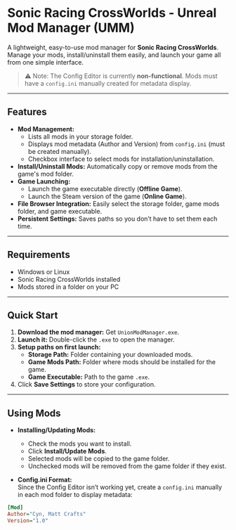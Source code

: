 # Sonic Racing CrossWorlds - Unreal Mod Manager (UMM)

A lightweight, easy-to-use mod manager for **Sonic Racing CrossWorlds**. Manage your mods, install/uninstall them easily, and launch your game all from one simple interface.

> ⚠ Note: The Config Editor is currently **non-functional**. Mods must have a `config.ini` manually created for metadata display.

---

## Features

- **Mod Management:**  
  - Lists all mods in your storage folder.  
  - Displays mod metadata (Author and Version) from `config.ini` (must be created manually).  
  - Checkbox interface to select mods for installation/uninstallation.  
- **Install/Uninstall Mods:** Automatically copy or remove mods from the game's mod folder.  
- **Game Launching:**  
  - Launch the game executable directly (**Offline Game**).  
  - Launch the Steam version of the game (**Online Game**).  
- **File Browser Integration:** Easily select the storage folder, game mods folder, and game executable.  
- **Persistent Settings:** Saves paths so you don’t have to set them each time.

---

## Requirements

- Windows or Linux
- Sonic Racing CrossWorlds installed  
- Mods stored in a folder on your PC  

---

## Quick Start

1. **Download the mod manager:** Get `UnionModManager.exe`.  
2. **Launch it:** Double-click the `.exe` to open the manager.  
3. **Setup paths on first launch:**  
   - **Storage Path:** Folder containing your downloaded mods.  
   - **Game Mods Path:** Folder where mods should be installed for the game.  
   - **Game Executable:** Path to the game `.exe`.  
4. Click **Save Settings** to store your configuration.  

---

## Using Mods

- **Installing/Updating Mods:**  
  - Check the mods you want to install.  
  - Click **Install/Update Mods**.  
  - Selected mods will be copied to the game folder.  
  - Unchecked mods will be removed from the game folder if they exist.

- **Config.ini Format:**  
  Since the Config Editor isn’t working yet, create a `config.ini` manually in each mod folder to display metadata:

```ini
[Mod]
Author="Cyn, Matt Crafts"
Version="1.0"
